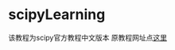 # scipyLearning

该教程为scipy官方教程中文版本
原教程网址点[这里](https://docs.scipy.org/doc/scipy/reference/tutorial/index.html)

